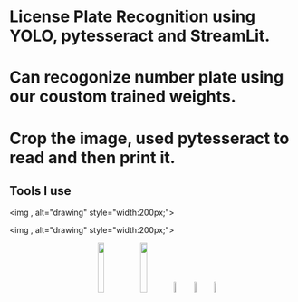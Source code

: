 # License Plate Recognition using YOLO, pytesseract and StreamLit.
# Can recogonize number plate using our coustom trained weights.
# Crop the image, used pytesseract to read and then print it.


## Tools I use
<img , alt="drawing" style="width:200px;">

<img , alt="drawing" style="width:200px;">


<p align=center><img src="https://streamlit.io/images/brand/streamlit-logo-secondary-colormark-lighttext.png" width=15%><img src="https://upload.wikimedia.org/wikipedia/commons/thumb/d/d0/Google_Colaboratory_SVG_Logo.svg/1200px-Google_Colaboratory_SVG_Logo.svg.png?20210821072942" width=15%><img src="images/rjs.png" width=7%><img src="images/python-original.svg" width=7%><img src="/images/csh.png" width=7%></p>
